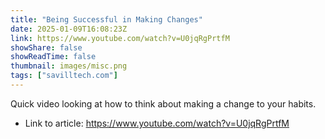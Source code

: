 ```yaml
---
title: "Being Successful in Making Changes"
date: 2025-01-09T16:08:23Z
link: https://www.youtube.com/watch?v=U0jqRgPrtfM
showShare: false
showReadTime: false
thumbnail: images/misc.png
tags: ["savilltech.com"]
---
```

Quick video looking at how to think about making a change to your habits.

- Link to article: https://www.youtube.com/watch?v=U0jqRgPrtfM